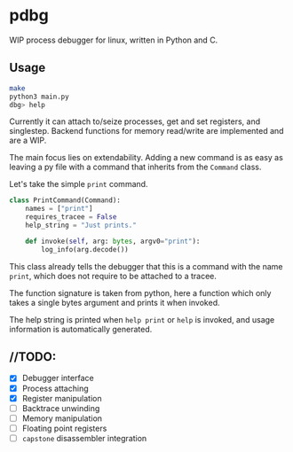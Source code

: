 # pdbg

WIP process debugger for linux, written in Python and C.

## Usage
```sh
make
python3 main.py
dbg> help
```

Currently it can attach to/seize processes, get and set registers, and singlestep.
Backend functions for memory read/write are implemented and are a WIP.

The main focus lies on extendability. Adding a new command is as easy as leaving a py file with a command that inherits from the `Command` class.

Let's take the simple `print` command.

```python
class PrintCommand(Command):
    names = ["print"]
    requires_tracee = False
    help_string = "Just prints."

    def invoke(self, arg: bytes, argv0="print"):
        log_info(arg.decode())
```

This class already tells the debugger that this is a command with the name `print`, which does not require to be attached to a tracee.

The function signature is taken from python, here a function which only takes a single bytes argument and prints it when invoked.

The help string is printed when `help print` or `help` is invoked, and usage information is automatically generated.

## //TODO:

- [x] Debugger interface
- [x] Process attaching 
- [x] Register manipulation
- [ ] Backtrace unwinding
- [ ] Memory manipulation
- [ ] Floating point registers
- [ ] `capstone` disassembler integration
